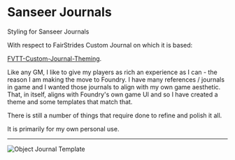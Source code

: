 # Sanseer Journals
Styling for Sanseer Journals

With respect to FairStrides Custom Journal on which it is based:

[FVTT-Custom-Journal-Theming](https://github.com/Fair-Strides/FVTT-Custom-Journal-Theming).

Like any GM, I like to give my players as rich an experience as I can - the reason I am making the move to Foundry. I have many references / journals in game and I wanted those journals to align with my own game aesthetic. That, in itself, aligns with Foundry's own game UI and so I have created a theme and some templates that match that.

There is still a number of things that require done to refine and polish it all.

It is primarily for my own personal use.

***

![Object Journal Template](https://github.com/variachel/sanseer/raw/main/textures/object-template.jpg)
